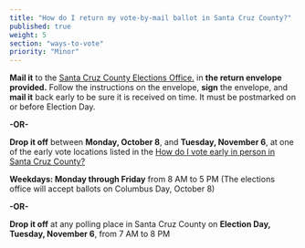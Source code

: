 ```yaml
---
title: "How do I return my vote-by-mail ballot in Santa Cruz County?"
published: true
weight: 5
section: "ways-to-vote"
priority: "Minor"
---
```


**Mail it** to the [Santa Cruz County Elections Office.](#section-election-office-contact) in **the return envelope provided.** Follow the instructions on the envelope, **sign** the envelope, and **mail it** back early to be sure it is received on time. It must be postmarked on or before Election Day.  

**-OR-**  

**Drop it off** between **Monday, October 8**, and **Tuesday, November 6**, at one of the early vote locations listed in the [How do I vote early in person in Santa Cruz County?](#menu-item-vote-early-in-person)  

**Weekdays: Monday through Friday** from 8 AM to 5 PM (The elections office will accept ballots on Columbus Day, October 8) 

**-OR-**  

**Drop it off** at any polling place in Santa Cruz County on **Election Day, Tuesday, November 6**, from 7 AM to 8 PM  
